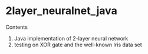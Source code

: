 # 2layer_neuralnet_java

Contents
1. Java implementation of 2-layer neural network 
2. testing on XOR gate and the well-known Iris data set
